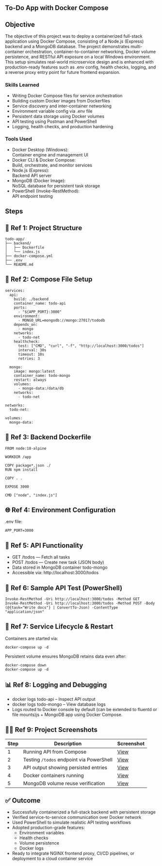 ## To-Do App with Docker Compose


## Objective

The objective of this project was to deploy a containerized full-stack application using Docker Compose, consisting of a Node.js (Express) backend and a MongoDB database. The project demonstrates multi-container orchestration, container-to-container networking, Docker volume persistence, and RESTful API exposure on a local Windows environment. This setup simulates real-world microservice design and is enhanced with production-ready features such as .env config, health checks, logging, and a reverse proxy entry point for future frontend expansion.

### Skills Learned

- Writing Docker Compose files for service orchestration
- Building custom Docker images from Dockerfiles
- Service discovery and inter-container networking
- Environment variable config via .env file
- Persistent data storage using Docker volumes
- API testing using Postman and PowerShell
- Logging, health checks, and production hardening

### Tools Used

- Docker Desktop (Windows): <br>
Container engine and management UI
- Docker CLI & Docker Compose: <br>
Build, orchestrate, and monitor services
- Node.js (Express): <br>
Backend API server
- MongoDB (Docker Image): <br>
NoSQL database for persistent task storage
- PowerShell (Invoke-RestMethod): <br>
API endpoint testing

## Steps

## 📁 Ref 1: Project Structure

    todo-app/
    ├── backend/
    │   ├── Dockerfile
    │   └── index.js
    ├── docker-compose.yml
    ├── .env
    └── README.md


## 🧱 Ref 2: Compose File Setup

    services:
      api:
        build: ./backend
        container_name: todo-api
        ports:
          - "${APP_PORT}:3000"
        environment:
          - MONGO_URL=mongodb://mongo:27017/tododb
        depends_on:
          - mongo
        networks:
          - todo-net
        healthcheck:
          test: ["CMD", "curl", "-f", "http://localhost:3000/todos"]
          interval: 30s
          timeout: 10s
          retries: 3
    
      mongo:
        image: mongo:latest
        container_name: todo-mongo
        restart: always
        volumes:
          - mongo-data:/data/db
        networks:
          - todo-net
    
    networks:
      todo-net:
    
    volumes:
      mongo-data:

## 📄 Ref 3: Backend Dockerfile

    FROM node:18-alpine
    
    WORKDIR /app
    
    COPY package*.json ./
    RUN npm install
    
    COPY . .
    
    EXPOSE 3000
    
    CMD ["node", "index.js"]

## 🌐 Ref 4: Environment Configuration

.env file:

    APP_PORT=3000

## 🔐 Ref 5: API Functionality
- GET /todos — Fetch all tasks
- POST /todos — Create new task (JSON body)
- Data stored in MongoDB container todo-mongo
- Accessible via: http://localhost:3000/todos

## 🧪 Ref 6: Sample API Test (PowerShell)

    Invoke-RestMethod -Uri http://localhost:3000/todos -Method GET
    Invoke-RestMethod -Uri http://localhost:3000/todos -Method POST -Body (@{task="Write docs"} | ConvertTo-Json) -ContentType "application/json"

## 🔁 Ref 7: Service Lifecycle & Restart

Containers are started via:

    docker-compose up -d

Persistent volume ensures MongoDB retains data even after:

    docker-compose down
    docker-compose up -d

## 📊 Ref 8: Logging and Debugging
- docker logs todo-api – Inspect API output
- docker logs todo-mongo – View database logs
- Logs routed to Docker console by default (can be extended to fluentd or file mounts)js + MongoDB app using Docker Compose.

## 🧑‍💻 Ref 9: Project Screenshots 

| Step | Description | Screenshot |
|------|-------------|------------|
| 1 | Running API from Compose | [View](Screenshots/compose_up.png) |
| 2 | Testing `/todos` endpoint via PowerShell | [View](Screenshots/powershell_test.png) |
| 3 | API output showing persisted entries | [View](Screenshots/api_response.png) |
| 4 | Docker containers running | [View](Screenshots/docker_ps.png) |
| 5 | MongoDB volume reuse verification | [View](Screenshots/volume_check.png) |

## ✅ Outcome
- Successfully containerized a full-stack backend with persistent storage
- Verified service-to-service communication over Docker network
- Used PowerShell to simulate realistic API testing workflows
- Adopted production-grade features:
  - Environment variables 
  - Health checks
  - Volume persistence
  - Docker logs
- Ready to integrate NGINX frontend proxy, CI/CD pipelines, or deployment to a cloud container service
